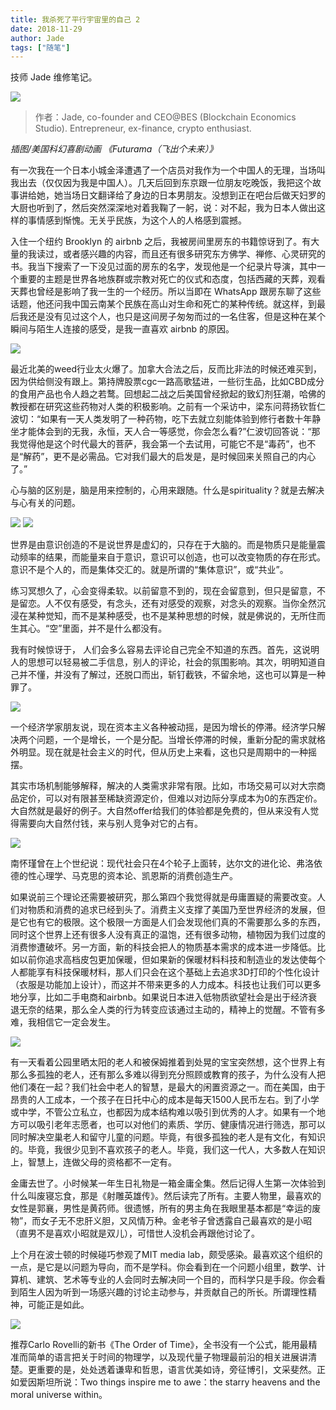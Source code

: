 ```yaml
---
title: 我杀死了平行宇宙里的自己 2
date: 2018-11-29
author: Jade
tags: ["随笔"]
---
```


技师 Jade 维修笔记。

<!--more-->

![](https://cosmosrepair-1257028016.cos.ap-beijing.myqcloud.com/2019-06-26-641.jpeg)

> 作者：Jade, co-founder and CEO@BES (Blockchain Economics Studio). Entrepreneur, ex-finance, crypto enthusiast.

*插图/美国科幻喜剧动画 《Futurama（飞出个未来）》*

有一次我在一个日本小城金泽遭遇了一个店员对我作为一个中国人的无理，当场叫我出去（仅仅因为我是中国人）。几天后回到东京跟一位朋友吃晚饭，我把这个故事讲给她，她当场日文翻译给了身边的日本男朋友。没想到正在吧台后做天妇罗的大厨也听到了，然后突然深深地对着我鞠了一躬，说：对不起，我为日本人做出这样的事情感到惭愧。无关乎民族，为这个人的人格感到震撼。

入住一个纽约 Brooklyn 的 airbnb 之后，我被房间里房东的书籍惊讶到了。有大量的我读过，或者感兴趣的内容，而且还有很多研究东方佛学、禅修、心灵研究的书。我当下搜索了一下没见过面的房东的名字，发现他是一个纪录片导演，其中一个重要的主题是世界各地族群或宗教对死亡的仪式和态度，包括西藏的天葬，观看天葬也曾经是影响了我一生的一个经历。所以当即在 WhatsApp 跟房东聊了这些话题，他还问我中国云南某个民族在高山对生命和死亡的某种传统。就这样，到最后我还是没有见过这个人，也只是这间房子匆匆而过的一名住客，但是这种在某个瞬间与陌生人连接的感受，是我一直喜欢 airbnb 的原因。

![](https://cosmosrepair-1257028016.cos.ap-beijing.myqcloud.com/2019-06-26-640%20-1--1.jpeg)

最近北美的weed行业太火爆了。加拿大合法之后，反而比非法的时候还难买到，因为供给侧没有跟上。第持牌股票cgc一路高歌猛进，一些衍生品，比如CBD成分的食用产品也令人趋之若鹜。回想起二战之后美国曾经掀起的致幻剂狂潮，哈佛的教授都在研究这些药物对人类的积极影响。之前有一个采访中，梁东问蒋扬钦哲仁波切：“如果有一天人类发明了一种药物，吃下去就立刻能体验到修行者数十年静坐才能体会到的无我，永恒，天人合一等感觉，你会怎么看?”仁波切回答说：“那我觉得他是这个时代最大的菩萨，我会第一个去试用，可能它不是“毒药”，也不是“解药”，更不是必需品。它对我们最大的启发是，是时候回来关照自己的内心了。”

心与脑的区别是，脑是用来控制的，心用来跟随。什么是spirituality？就是去解决与心有关的问题。

![](https://cosmosrepair-1257028016.cos.ap-beijing.myqcloud.com/2019-06-26-640%20-3--1.jpeg)
![](https://cosmosrepair-1257028016.cos.ap-beijing.myqcloud.com/2019-06-26-640%20-2--1.jpeg)

世界是由意识创造的不是说世界是虚幻的，只存在于大脑的。而是物质只是能量震动频率的结果，而能量来自于意识，意识可以创造，也可以改变物质的存在形式。意识不是个人的，而是集体交汇的。就是所谓的“集体意识”，或“共业”。

练习冥想久了，心会变得柔软。以前留意不到的，现在会留意到，但只是留意，不是留恋。人不仅有感受，有念头，还有对感受的观察，对念头的观察。当你全然沉浸在某种觉知，而不是某种感受，也不是某种思想的时候，就是佛说的，无所住而生其心。“空”里面，并不是什么都没有。

 我有时候惊讶于， 人们会多么容易去评论自己完全不知道的东西。首先，这说明人的思想可以轻易被二手信息，别人的评论，社会的氛围影响。其次，明明知道自己并不懂，并没有了解过，还脱口而出，斩钉截铁，不留余地，这也可以算是一种罪了。

![](https://cosmosrepair-1257028016.cos.ap-beijing.myqcloud.com/2019-06-26-640%20-4-.jpeg)

 一个经济学家朋友说，现在资本主义各种被动摇，是因为增长的停滞。经济学只解决两个问题，一个是增长，一个是分配。当增长停滞的时候，重新分配的需求就格外明显。现在就是社会主义的时代，但从历史上来看，这也只是周期中的一种摇摆。

其实市场机制能够解释，解决的人类需求非常有限。比如，市场交易可以对大宗商品定价，可以对有限甚至稀缺资源定价，但难以对边际分享成本为0的东西定价。大自然就是最好的例子。大自然offer给我们的体验都是免费的，但从来没有人觉得需要向大自然付钱，来与别人竞争对它的占有。

![](https://cosmosrepair-1257028016.cos.ap-beijing.myqcloud.com/2019-06-26-640%20-5-.jpeg)

南怀瑾曾在上个世纪说：现代社会只在4个轮子上面转，达尔文的进化论、弗洛依德的性心理学、马克思的资本论、凯恩斯的消费创造生产。

如果说前三个理论还需要被研究，那么第四个我觉得就是毋庸置疑的需要改变。人们对物质和消费的追求已经到头了。消费主义支撑了美国乃至世界经济的发展，但是它也有它的极限。这个极限一方面是人们会发现他们真的不需要那么多的东西，同时这个世界上还有很多人没有真正的温饱，还有很多动物，植物因为我们过度的消费惨遭破坏。另一方面，新的科技会把人的物质基本需求的成本进一步降低。比如以前你追求高档皮包更加保暖，但如果新的保暖材料科技和制造业的发达使每个人都能享有科技保暖材料，那人们只会在这个基础上去追求3D打印的个性化设计（衣服是功能加上设计），而这并不带来更多的人力成本。科技也让我们可以更多地分享，比如二手电商和airbnb。如果说日本进入低物质欲望社会是出于经济衰退无奈的结果，那么全人类的行为转变应该通过主动的，精神上的觉醒。不管有多难，我相信它一定会发生。

![](https://cosmosrepair-1257028016.cos.ap-beijing.myqcloud.com/2019-06-26-640%20-6-.jpeg)

有一天看着公园里晒太阳的老人和被保姆推着到处晃的宝宝突然想，这个世界上有那么多孤独的老人，还有那么多难以得到充分照顾或教育的孩子，为什么没有人把他们凑在一起？我们社会中老人的智慧，是最大的闲置资源之一。而在美国，由于昂贵的人工成本，一个孩子在日托中心的成本是每天1500人民币左右。到了小学或中学，不管公立私立，也都因为成本结构难以吸引到优秀的人才。如果有一个地方可以吸引老年志愿者，也可以对他们的素质、学历、健康情况进行筛选，那可以同时解决空巢老人和留守儿童的问题。毕竟，有很多孤独的老人是有文化，有知识的。毕竟，我很少见到不喜欢孩子的老人。毕竟，我们这一代人，大多数人在知识上，智慧上，连做父母的资格都不一定有。

金庸去世了。小时候某一年生日礼物是一箱金庸全集。然后记得人生第一次体验到什么叫废寝忘食，那是《射雕英雄传》。然后读完了所有。主要人物里，最喜欢的女性是郭襄，男性是黄药师。很遗憾，所有的男主角在我眼里基本都是“幸运的废物”，而女子无不忠肝义胆，又风情万种。金老爷子曾透露自己最喜欢的是小昭（直男不是喜欢小昭就是双儿），可惜世人没机会再跟他讨论了。

上个月在波士顿的时候碰巧参观了MIT media lab，颇受感染。最喜欢这个组织的一点，是它是以问题为导向，而不是学科。你会看到在一个问题小组里，数学、计算机、建筑、艺术等专业的人会同时去解决同一个目的，而科学只是手段。你会看到陌生人因为听到一场感兴趣的讨论主动参与，并贡献自己的所长。所谓理性精神，可能正是如此。

![](https://cosmosrepair-1257028016.cos.ap-beijing.myqcloud.com/2019-06-26-640%20-7-.jpeg)

推荐Carlo Rovelli的新书《The Order of Time》，全书没有一个公式，能用最精准而简单的语言把关于时间的物理学，以及现代量子物理最前沿的相关进展讲清楚。更重要的是，处处透着谦卑和哲思，语言优美如诗，旁征博引，文采斐然。正如爱因斯坦所说：Two things inspire me to awe：the starry  heavens and the moral universe within。



